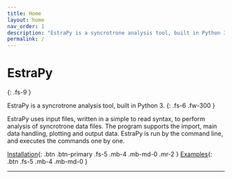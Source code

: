 ```yaml
---
title: Home
layout: home
nav_order: 1
description: "EstraPy is a syncrotrone analysis tool, built in Python 3."
permalink: /
---
```


# EstraPy
{: .fs-9 }

EstraPy is a syncrotrone analysis tool, built in Python 3.
{: .fs-6 .fw-300 }

EstraPy uses input files, written in a simple to read syntax, to perform analysis of syncrotrone data files. The program supports the import, main data handling, plotting and output data.
EstraPy is run by the command line, and executes the commands one by one.

[Installation](/installation){: .btn .btn-primary .fs-5 .mb-4 .mb-md-0 .mr-2 }
[Examples](/examples){: .btn .fs-5 .mb-4 .mb-md-0 }

---
